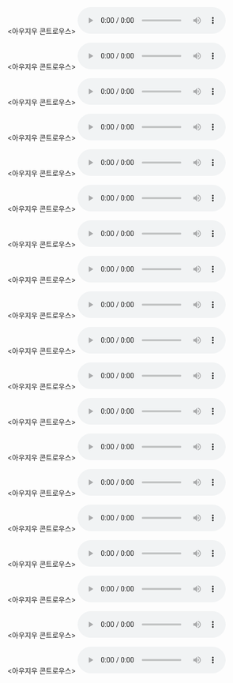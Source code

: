 <아우지우 콘트로우스>
<audio controls>
<source src="https://bafybeibmh3f454nfk3qjv3yef6vvaowpimcai3ann23kzpjvs2xa33brum.ipfs.dweb.link/Sharks_in_the_Moat/Sharks_in_the_Moat.m4a" type="audio/mpeg">
<source src="https://bafybeibmh3f454nfk3qjv3yef6vvaowpimcai3ann23kzpjvs2xa33brum.ipfs.dweb.link/Sharks_in_the_Moat/Sharks_in_the_Moat.m4a" type="audio/mpeg">
</아우지우>
</audio>

<아우지우 콘트로우스>
<audio controls>
<source src="https://bafybeibmh3f454nfk3qjv3yef6vvaowpimcai3ann23kzpjvs2xa33brum.ipfs.dweb.link/Jeff%20Patton%20-%20User%20Story%20Mapping/User%20Story%20Mapping.mp3" type="audio/mpeg">
<source src="https://bafybeibmh3f454nfk3qjv3yef6vvaowpimcai3ann23kzpjvs2xa33brum.ipfs.dweb.link/Jeff%20Patton%20-%20User%20Story%20Mapping/User%20Story%20Mapping.mp3" type="audio/mpeg">
</아우지우>
</audio>

<아우지우 콘트로우스>
<audio controls>
<source src="https://bafybeibmh3f454nfk3qjv3yef6vvaowpimcai3ann23kzpjvs2xa33brum.ipfs.dweb.link/Nadia%20Eghbal%20-%20Working%20in%20Public/Working%20in%20Public.mp3" type="audio/mpeg">
<source src="https://bafybeibmh3f454nfk3qjv3yef6vvaowpimcai3ann23kzpjvs2xa33brum.ipfs.dweb.link/Nadia%20Eghbal%20-%20Working%20in%20Public/Working%20in%20Public.mp3" type="audio/mpeg">
</아우지우>
</audio>

<아우지우 콘트로우스>
<audio controls>
<source src="https://bafybeibmh3f454nfk3qjv3yef6vvaowpimcai3ann23kzpjvs2xa33brum.ipfs.dweb.link/Robert%20C.%20Martin%20-%20Clean%20Agile/Clean%20Agile%20-%20Back%20to%20Basics.m4b" type="audio/mpeg">
<source src="https://bafybeibmh3f454nfk3qjv3yef6vvaowpimcai3ann23kzpjvs2xa33brum.ipfs.dweb.link/Robert%20C.%20Martin%20-%20Clean%20Agile/Clean%20Agile%20-%20Back%20to%20Basics.m4b" type="audio/mpeg">
</아우지우>
</audio>

<아우지우 콘트로우스>
<audio controls>
<source src="https://bafybeihlwtg5mlngqa3l7qs2n2p6ij6wmuqqfmdndsx3kplen5h64xhclq.ipfs.dweb.link/Andreas%20Wittig%2C%20Michael%20Wittig%20-%20Amazon%20Web%20Services%20in%20Action/Andreas%20Wittig%2C%20Michael%20Wittig%20-%20Amazon%20Web%20Services%20in%20Action.mp3" type="audio/mpeg">
<source src="https://bafybeihlwtg5mlngqa3l7qs2n2p6ij6wmuqqfmdndsx3kplen5h64xhclq.ipfs.dweb.link/Andreas%20Wittig%2C%20Michael%20Wittig%20-%20Amazon%20Web%20Services%20in%20Action/Andreas%20Wittig%2C%20Michael%20Wittig%20-%20Amazon%20Web%20Services%20in%20Action.mp3" type="audio/mpeg">
</아우지우>
</audio>

<아우지우 콘트로우스>
<audio controls>
<source src="https://bafybeihlwtg5mlngqa3l7qs2n2p6ij6wmuqqfmdndsx3kplen5h64xhclq.ipfs.dweb.link/John%20White%20-%20Raspberry%20Pi%204%20Projects%20for%20the%20Evil%20Genius/Raspberry%20Pi%204%20Projects%20for%20the%20Evil%20Genius.m4b" type="audio/mpeg">
<source src="https://bafybeihlwtg5mlngqa3l7qs2n2p6ij6wmuqqfmdndsx3kplen5h64xhclq.ipfs.dweb.link/John%20White%20-%20Raspberry%20Pi%204%20Projects%20for%20the%20Evil%20Genius/Raspberry%20Pi%204%20Projects%20for%20the%20Evil%20Genius.m4b" type="audio/mpeg">
</아우지우>
</audio>

<아우지우 콘트로우스>
<audio controls>
<source src="https://bafybeiffqwhhns3fbnhvfq2tjoixlqllukhoaxqcufzwijvkxtrn7qtzxa.ipfs.dweb.link/Anthony%20Williams%20-%20C++%20Concurrency%20in%20Action%20%5BSecond%20Edition%5D/Anthony%20Williams%20-%20C++%20Concurrency%20in%20Action,%20Second%20Edition.mp3" type="audio/mpeg">
<source src="https://bafybeiffqwhhns3fbnhvfq2tjoixlqllukhoaxqcufzwijvkxtrn7qtzxa.ipfs.dweb.link/Anthony%20Williams%20-%20C++%20Concurrency%20in%20Action%20%5BSecond%20Edition%5D/Anthony%20Williams%20-%20C++%20Concurrency%20in%20Action,%20Second%20Edition.mp3" type="audio/mpeg">
</아우지우>
</audio>

<아우지우 콘트로우스>
<audio controls>
<source src="https://bafybeiffqwhhns3fbnhvfq2tjoixlqllukhoaxqcufzwijvkxtrn7qtzxa.ipfs.dweb.link/Computer%20Book/Isaac%20D.%20Cody%20-%20C++%20and%20Linux%20Operating%20System%202/C++%20and%20Linux%20Operating%20System%202%20Bundle%20Manuscript.m4b" type="audio/mpeg">
<source src="https://bafybeiffqwhhns3fbnhvfq2tjoixlqllukhoaxqcufzwijvkxtrn7qtzxa.ipfs.dweb.link/Computer%20Book/Isaac%20D.%20Cody%20-%20C++%20and%20Linux%20Operating%20System%202/C++%20and%20Linux%20Operating%20System%202%20Bundle%20Manuscript.m4b" type="audio/mpeg">
</아우지우>
</audio>

<아우지우 콘트로우스>
<audio controls>
<source src="https://bafybeiffqwhhns3fbnhvfq2tjoixlqllukhoaxqcufzwijvkxtrn7qtzxa.ipfs.dweb.link/Designing_Data-Intensive_Applications/Designing_Data-Intensive_Applications.mp3" type="audio/mpeg">
<source src="https://bafybeiffqwhhns3fbnhvfq2tjoixlqllukhoaxqcufzwijvkxtrn7qtzxa.ipfs.dweb.link/Designing_Data-Intensive_Applications/Designing_Data-Intensive_Applications.mp3" type="audio/mpeg">
</아우지우>
</audio>

<아우지우 콘트로우스>
<audio controls>
<소르시 스흐크="
<source src="
https://bafybeiffqwhhns3fbnhvfq2tjoixlqllukhoaxqcufzwijvkxtrn7qtzxa.ipfs.dweb.link/Douglas%20McIlwraith,%20Haralambos%20Marmanis,%20Dmitry%20Babenko%20-%20Algorithms%20of%20the%20Intelligent%20Web/Douglas%20McIlwraith,%20Haralambos%20Marmanis,%20Dmitry%20Babenko%20-%20Algorithms%20of%20the%20Intelligent%20Web.mp3
https://bafybeiffqwhhns3fbnhvfq2tjoixlqllukhoaxqcufzwijvkxtrn7qtzxa.ipfs.dweb.link/Douglas%20McIlwraith,%20Haralambos%20Marmanis,%20Dmitry%20Babenko%20-%20Algorithms%20of%20the%20Intelligent%20Web/Douglas%20McIlwraith,%20Haralambos%20Marmanis,%20Dmitry%20Babenko%20-%20Algorithms%20of%20the%20Intelligent%20Web.mp3
" 치피="아우지우/므페그">
" type="audio/mpeg">
</아우지우>
</audio>

<아우지우 콘트로우스>
<audio controls>
<source src="https://bafybeiffqwhhns3fbnhvfq2tjoixlqllukhoaxqcufzwijvkxtrn7qtzxa.ipfs.dweb.link/Felienne%20Hermans%20-%20The%20Programmer%27s%20Brain/The%20Programmer%27s%20Brain%20-%20What%20Every%20Programmer%20Needs%20to%20Know%20About%20Cognition.m4b" type="audio/mpeg">
<source src="https://bafybeiffqwhhns3fbnhvfq2tjoixlqllukhoaxqcufzwijvkxtrn7qtzxa.ipfs.dweb.link/Felienne%20Hermans%20-%20The%20Programmer%27s%20Brain/The%20Programmer%27s%20Brain%20-%20What%20Every%20Programmer%20Needs%20to%20Know%20About%20Cognition.m4b" type="audio/mpeg">
</아우지우>
</audio>

<아우지우 콘트로우스>
<audio controls>
<source src="https://bafybeiffqwhhns3fbnhvfq2tjoixlqllukhoaxqcufzwijvkxtrn7qtzxa.ipfs.dweb.link/Marco%20Faella%20-%20Seriously%20Good%20Software%20Code%20That%20Works,%20Survives,%20and%20Wins/Marco%20Faella%20-%20Seriously%20Good%20Software%20Code%20That%20Works,%20Survives,%20and%20Wins.mp3" type="audio/mpeg">
<source src="https://bafybeiffqwhhns3fbnhvfq2tjoixlqllukhoaxqcufzwijvkxtrn7qtzxa.ipfs.dweb.link/Marco%20Faella%20-%20Seriously%20Good%20Software%20Code%20That%20Works,%20Survives,%20and%20Wins/Marco%20Faella%20-%20Seriously%20Good%20Software%20Code%20That%20Works,%20Survives,%20and%20Wins.mp3" type="audio/mpeg">
</아우지우>
</audio>

<아우지우 콘트로우스>
<audio controls>
<source src="https://bafybeiffqwhhns3fbnhvfq2tjoixlqllukhoaxqcufzwijvkxtrn7qtzxa.ipfs.dweb.link/Roy%20Osherove%20-%20The%20Art%20of%20Unit%20Testing%20With%20Examples%20in%20C%23/Roy%20Osherove%20-%20The%20Art%20of%20Unit%20Testing%20With%20Examples%20in%20C%23.mp3" type="audio/mpeg">
<source src="https://bafybeiffqwhhns3fbnhvfq2tjoixlqllukhoaxqcufzwijvkxtrn7qtzxa.ipfs.dweb.link/Roy%20Osherove%20-%20The%20Art%20of%20Unit%20Testing%20With%20Examples%20in%20C%23/Roy%20Osherove%20-%20The%20Art%20of%20Unit%20Testing%20With%20Examples%20in%20C%23.mp3" type="audio/mpeg">
</아우지우>
</audio>

<아우지우 콘트로우스>
<audio controls>
<source src="https://bafybeiganj4md2wwt5uy6ayylkdj4hilv32kje6gkvuvmhhpwfmnplwmqe.ipfs.dweb.link/Software%20Wasteland.mp3" type="audio/mpeg">
<source src="https://bafybeiganj4md2wwt5uy6ayylkdj4hilv32kje6gkvuvmhhpwfmnplwmqe.ipfs.dweb.link/Software%20Wasteland.mp3" type="audio/mpeg">
</아우지우>
</audio>

<아우지우 콘트로우스>
<audio controls>
<source src="https://bafybeiffqwhhns3fbnhvfq2tjoixlqllukhoaxqcufzwijvkxtrn7qtzxa.ipfs.dweb.link/William%20Kennedy%2C%20Brian%20Ketelsen%2C%20Erik%20St.%20Martin%20-%20Go%20in%20Action/William%20Kennedy%2C%20Brian%20Ketelsen%20-%20contributor%2C%20Erik%20St.%20Martin%20-%20contributor%20-%20Go%20in%20Action.mp3" type="audio/mpeg">
<source src="https://bafybeiffqwhhns3fbnhvfq2tjoixlqllukhoaxqcufzwijvkxtrn7qtzxa.ipfs.dweb.link/William%20Kennedy%2C%20Brian%20Ketelsen%2C%20Erik%20St.%20Martin%20-%20Go%20in%20Action/William%20Kennedy%2C%20Brian%20Ketelsen%20-%20contributor%2C%20Erik%20St.%20Martin%20-%20contributor%20-%20Go%20in%20Action.mp3" type="audio/mpeg">
</아우지우>
</audio>

<아우지우 콘트로우스>
<audio controls>
<source src="https://bafybeiau44agswu5nofka2srwm2sz6uwczqayjsf6tidjwvxuwytiqr75y.ipfs.dweb.link/?filename=Nathan+Marz%2C+James+Warren+-+Big+Data+Principles+and+Best+Practices+of+Scalable+Realtime+Data+Systems.mp3" type="audio/mpeg">
<source src="https://bafybeiau44agswu5nofka2srwm2sz6uwczqayjsf6tidjwvxuwytiqr75y.ipfs.dweb.link/?filename=Nathan+Marz%2C+James+Warren+-+Big+Data+Principles+and+Best+Practices+of+Scalable+Realtime+Data+Systems.mp3" type="audio/mpeg">
</아우지우>
</audio>

<아우지우 콘트로우스>
<audio controls>
<source src="https://bafybeiavzpisxv76ed3kgvbg534dd6mxxbji5ugmk4kbtyzfgfh23zi4d4.ipfs.dweb.link/?filename=Danilo+Poccia+-+AWS+Lambda+in+Action+Event-Driven+Serverless+Applications.mp3" type="audio/mpeg">
<source src="https://bafybeiavzpisxv76ed3kgvbg534dd6mxxbji5ugmk4kbtyzfgfh23zi4d4.ipfs.dweb.link/?filename=Danilo+Poccia+-+AWS+Lambda+in+Action+Event-Driven+Serverless+Applications.mp3" type="audio/mpeg">
</아우지우>
</audio>

<아우지우 콘트로우스>
<audio controls>
<source src="https://bafybeib7vzcwol6tzme2swiwgotz42jqzvidnbjjkjyy65c5xt5pp23t3y.ipfs.dweb.link/?filename=Jeff+Nickoloff+-+Docker+in+Action.mp3" type="audio/mpeg">
<source src="https://bafybeib7vzcwol6tzme2swiwgotz42jqzvidnbjjkjyy65c5xt5pp23t3y.ipfs.dweb.link/?filename=Jeff+Nickoloff+-+Docker+in+Action.mp3" type="audio/mpeg">
</아우지우>
</audio>

<아우지우 콘트로우스>
<audio controls>
<source src="https://bafybeiftsojfjidu2r67riub7yhd4egul7e3behl5oihxadmhjgumyzcxa.ipfs.dweb.link/?filename=John+Sonmez+-+Soft+Skills+The+Software+Developer%27s+Life+Manual.mp3" type="audio/mpeg">
<source src="https://bafybeiftsojfjidu2r67riub7yhd4egul7e3behl5oihxadmhjgumyzcxa.ipfs.dweb.link/?filename=John+Sonmez+-+Soft+Skills+The+Software+Developer%27s+Life+Manual.mp3" type="audio/mpeg">
</아우지우>
</audio>
